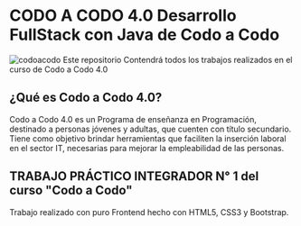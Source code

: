 # CODO A CODO 4.0 Desarrollo FullStack con Java de Codo a Codo

![codoacodo](https://user-images.githubusercontent.com/83146564/137408912-013f0d0c-37d1-4dc2-a1b5-77356c1003f3.png)
Este repositorio Contendrá todos los trabajos realizados en el curso de Codo a Codo 4.0

## ¿Qué es Codo a Codo 4.0?

Codo a Codo 4.0 es un Programa de enseñanza en Programación, destinado a personas jóvenes y adultas, que cuenten con título secundario. Tiene como objetivo brindar herramientas que faciliten la inserción laboral en el sector IT, necesarias para mejorar la empleabilidad de las personas.

## TRABAJO PRÁCTICO INTEGRADOR N° 1 del curso "Codo a Codo"
Trabajo realizado con puro Frontend hecho con HTML5, CSS3 y Bootstrap.

